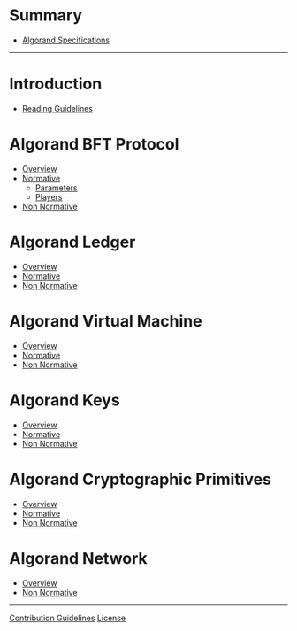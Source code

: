# Summary

- [Algorand Specifications]()

---

# Introduction

- [Reading Guidelines](./reading-guidelines.md)

# Algorand BFT Protocol

- [Overview]()
- [Normative](./abft.md)
  - [Parameters](./abft-parameters.md)
  - [Players](./abft-participants.md)
- [Non Normative]()

# Algorand Ledger

- [Overview]()
- [Normative](./ledger.md)
- [Non Normative]()

# Algorand Virtual Machine

- [Overview]()
- [Normative](./avm.md)
- [Non Normative]()

# Algorand Keys

- [Overview]()
- [Normative](./partkey.md)
- [Non Normative]()

# Algorand Cryptographic Primitives

- [Overview]()
- [Normative](./crypto.md)
- [Non Normative]()

# Algorand Network

- [Overview]()
- [Non Normative]()

---

[Contribution Guidelines]()
[License]()
